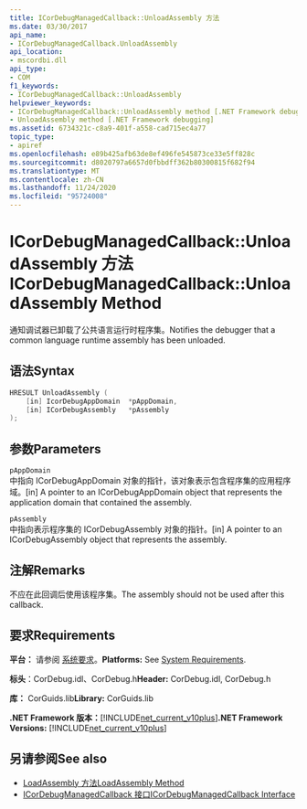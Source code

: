 ```yaml
---
title: ICorDebugManagedCallback::UnloadAssembly 方法
ms.date: 03/30/2017
api_name:
- ICorDebugManagedCallback.UnloadAssembly
api_location:
- mscordbi.dll
api_type:
- COM
f1_keywords:
- ICorDebugManagedCallback::UnloadAssembly
helpviewer_keywords:
- ICorDebugManagedCallback::UnloadAssembly method [.NET Framework debugging]
- UnloadAssembly method [.NET Framework debugging]
ms.assetid: 6734321c-c8a9-401f-a558-cad715ec4a77
topic_type:
- apiref
ms.openlocfilehash: e89b425afb63de8ef496fe545873ce33e5ff828c
ms.sourcegitcommit: d8020797a6657d0fbbdff362b80300815f682f94
ms.translationtype: MT
ms.contentlocale: zh-CN
ms.lasthandoff: 11/24/2020
ms.locfileid: "95724008"
---
```

# <a name="icordebugmanagedcallbackunloadassembly-method"></a><span data-ttu-id="be87a-102">ICorDebugManagedCallback::UnloadAssembly 方法</span><span class="sxs-lookup"><span data-stu-id="be87a-102">ICorDebugManagedCallback::UnloadAssembly Method</span></span>

<span data-ttu-id="be87a-103">通知调试器已卸载了公共语言运行时程序集。</span><span class="sxs-lookup"><span data-stu-id="be87a-103">Notifies the debugger that a common language runtime assembly has been unloaded.</span></span>  
  
## <a name="syntax"></a><span data-ttu-id="be87a-104">语法</span><span class="sxs-lookup"><span data-stu-id="be87a-104">Syntax</span></span>  
  
```cpp  
HRESULT UnloadAssembly (  
    [in] IcorDebugAppDomain  *pAppDomain,  
    [in] ICorDebugAssembly   *pAssembly  
);  
```  
  
## <a name="parameters"></a><span data-ttu-id="be87a-105">参数</span><span class="sxs-lookup"><span data-stu-id="be87a-105">Parameters</span></span>  

 `pAppDomain`  
 <span data-ttu-id="be87a-106">中指向 ICorDebugAppDomain 对象的指针，该对象表示包含程序集的应用程序域。</span><span class="sxs-lookup"><span data-stu-id="be87a-106">[in] A pointer to an ICorDebugAppDomain object that represents the application domain that contained the assembly.</span></span>  
  
 `pAssembly`  
 <span data-ttu-id="be87a-107">中指向表示程序集的 ICorDebugAssembly 对象的指针。</span><span class="sxs-lookup"><span data-stu-id="be87a-107">[in] A pointer to an ICorDebugAssembly object that represents the assembly.</span></span>  
  
## <a name="remarks"></a><span data-ttu-id="be87a-108">注解</span><span class="sxs-lookup"><span data-stu-id="be87a-108">Remarks</span></span>  

 <span data-ttu-id="be87a-109">不应在此回调后使用该程序集。</span><span class="sxs-lookup"><span data-stu-id="be87a-109">The assembly should not be used after this callback.</span></span>  
  
## <a name="requirements"></a><span data-ttu-id="be87a-110">要求</span><span class="sxs-lookup"><span data-stu-id="be87a-110">Requirements</span></span>  

 <span data-ttu-id="be87a-111">**平台：** 请参阅 [系统要求](../../get-started/system-requirements.md)。</span><span class="sxs-lookup"><span data-stu-id="be87a-111">**Platforms:** See [System Requirements](../../get-started/system-requirements.md).</span></span>  
  
 <span data-ttu-id="be87a-112">**标头**：CorDebug.idl、CorDebug.h</span><span class="sxs-lookup"><span data-stu-id="be87a-112">**Header:** CorDebug.idl, CorDebug.h</span></span>  
  
 <span data-ttu-id="be87a-113">**库：** CorGuids.lib</span><span class="sxs-lookup"><span data-stu-id="be87a-113">**Library:** CorGuids.lib</span></span>  
  
 <span data-ttu-id="be87a-114">**.NET Framework 版本：**[!INCLUDE[net_current_v10plus](../../../../includes/net-current-v10plus-md.md)]</span><span class="sxs-lookup"><span data-stu-id="be87a-114">**.NET Framework Versions:** [!INCLUDE[net_current_v10plus](../../../../includes/net-current-v10plus-md.md)]</span></span>  
  
## <a name="see-also"></a><span data-ttu-id="be87a-115">另请参阅</span><span class="sxs-lookup"><span data-stu-id="be87a-115">See also</span></span>

- [<span data-ttu-id="be87a-116">LoadAssembly 方法</span><span class="sxs-lookup"><span data-stu-id="be87a-116">LoadAssembly Method</span></span>](icordebugmanagedcallback-loadassembly-method.md)
- [<span data-ttu-id="be87a-117">ICorDebugManagedCallback 接口</span><span class="sxs-lookup"><span data-stu-id="be87a-117">ICorDebugManagedCallback Interface</span></span>](icordebugmanagedcallback-interface.md)
